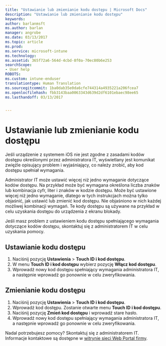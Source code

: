 ```yaml
---
title: "Ustawianie lub zmienianie kodu dostępu | Microsoft Docs"
description: "Ustawianie lub zmienianie kodu dostępu"
keywords: 
author: barlanmsft
ms.author: barlan
manager: angrobe
ms.date: 03/13/2017
ms.topic: article
ms.prod: 
ms.service: microsoft-intune
ms.technology: 
ms.assetid: 365f72a6-564d-4cbd-8f0a-70ec80b6e253
searchScope:
- User help
ROBOTS: 
ms.custom: intune-enduser
translationtype: Human Translation
ms.sourcegitcommit: 1ba0dab35e0da6cfe744314a4935221a206fcea7
ms.openlocfilehash: fbb3143baa0063343d639d2df6101ebaec98ee65
ms.lasthandoff: 03/13/2017


---
```


# <a name="set-or-change-your-passcode"></a>Ustawianie lub zmienianie kodu dostępu

Jeśli urządzenie z systemem iOS nie jest zgodne z zasadami kodów dostępu określonymi przez administratora IT, wyświetlany jest komunikat zwięźle opisujący problem i wyjaśniający, co należy zrobić, aby kod dostępu spełniał wymagania.

Administrator IT może ustawić więcej niż jedno wymaganie dotyczące kodów dostępu. Na przykład może być wymagana określona liczba znaków lub kombinacja cyfr, liter i znaków w kodzie dostępu. Może być ustawione więcej niż jedno wymaganie, dlatego w tych instrukcjach można tylko objaśnić, jak ustawić lub zmienić kod dostępu. Nie objaśniono w nich każdej możliwej kombinacji wymagań. Te kody dostępu są używane na przykład w celu uzyskania dostępu do urządzenia z ekranu blokady.

Jeśli masz problem z ustawieniem kodu dostępu spełniającego wymagania dotyczące kodów dostępu, skontaktuj się z administratorem IT w celu uzyskania pomocy.

## <a name="set-your-passcode"></a>Ustawianie kodu dostępu

1. Naciśnij pozycję **Ustawienia** > **Touch ID i kod dostępu**.
2. W menu **Touch ID i kod dostępu** wybierz pozycję **Włącz kod dostępu**.
3. Wprowadź nowy kod dostępu spełniający wymagania administratora IT, a następnie wprowadź go ponownie w celu zweryfikowania.

## <a name="change-your-passcode"></a>Zmienianie kodu dostępu

1. Naciśnij pozycję **Ustawienia** > **Touch ID i kod dostępu**.
2. Wprowadź kod dostępu. Zostanie otwarte menu **Touch ID i kod dostępu**.
2. Naciśnij pozycję **Zmień kod dostępu** i wprowadź stare hasło.
3. Wprowadź nowy kod dostępu spełniający wymagania administratora IT, a następnie wprowadź go ponownie w celu zweryfikowania.

Nadal potrzebujesz pomocy? Skontaktuj się z administratorem IT. Informacje kontaktowe są dostępne w [witrynie sieci Web Portal firmy](http://portal.manage.microsoft.com).

